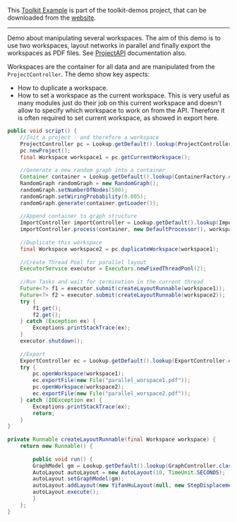 This [Toolkit Example](How-to-code-with-the-Toolkit) is part of the toolkit-demos project, that can be downloaded from the [website](http://gephi.org/toolkit).

***

Demo about manipulating several workspaces. The aim of this demo is to use two workspaces, layout networks in parallel and finally export the workspaces as PDF files. See [ProjectAPI](http://gephi.org/docs/api/org/gephi/project/api/package-summary.html) documentation also.

Workspaces are the container for all data and are manipulated from the `ProjectController`. The demo show key aspects:
* How to duplicate a workspace.
* How to set a workspace as the current workspace. This is very useful as many modules just do their job on this current workspace and doesn't allow to specify which workspace to work on from the API. Therefore it is often required to set current workspace, as showed in export here.

```java
public void script() {
    //Init a project - and therefore a workspace
    ProjectController pc = Lookup.getDefault().lookup(ProjectController.class);
    pc.newProject();
    final Workspace workspace1 = pc.getCurrentWorkspace();
 
    //Generate a new random graph into a container
    Container container = Lookup.getDefault().lookup(ContainerFactory.class).newContainer();
    RandomGraph randomGraph = new RandomGraph();
    randomGraph.setNumberOfNodes(500);
    randomGraph.setWiringProbability(0.005);
    randomGraph.generate(container.getLoader());
 
    //Append container to graph structure
    ImportController importController = Lookup.getDefault().lookup(ImportController.class);
    importController.process(container, new DefaultProcessor(), workspace1);
 
    //Duplicate this workspace
    final Workspace workspace2 = pc.duplicateWorkspace(workspace1);
 
    //Create Thread Pool for parallel layout
    ExecutorService executor = Executors.newFixedThreadPool(2);
 
    //Run Tasks and wait for termination in the current thread
    Future<?> f1 = executor.submit(createLayoutRunnable(workspace1));
    Future<?> f2 = executor.submit(createLayoutRunnable(workspace2));
    try {
        f1.get();
        f2.get();
    } catch (Exception ex) {
        Exceptions.printStackTrace(ex);
    }
    executor.shutdown();
 
    //Export
    ExportController ec = Lookup.getDefault().lookup(ExportController.class);
    try {
        pc.openWorkspace(workspace1);
        ec.exportFile(new File("parallel_worspace1.pdf"));
        pc.openWorkspace(workspace2);
        ec.exportFile(new File("parallel_worspace2.pdf"));
    } catch (IOException ex) {
        Exceptions.printStackTrace(ex);
        return;
    }
}
 
private Runnable createLayoutRunnable(final Workspace workspace) {
    return new Runnable() {
 
        public void run() {
        GraphModel gm = Lookup.getDefault().lookup(GraphController.class).getModel(workspace);
        AutoLayout autoLayout = new AutoLayout(10, TimeUnit.SECONDS);
        autoLayout.setGraphModel(gm);
        autoLayout.addLayout(new YifanHuLayout(null, new StepDisplacement(1f)), 1f);
        autoLayout.execute();
        }
    };
}
```